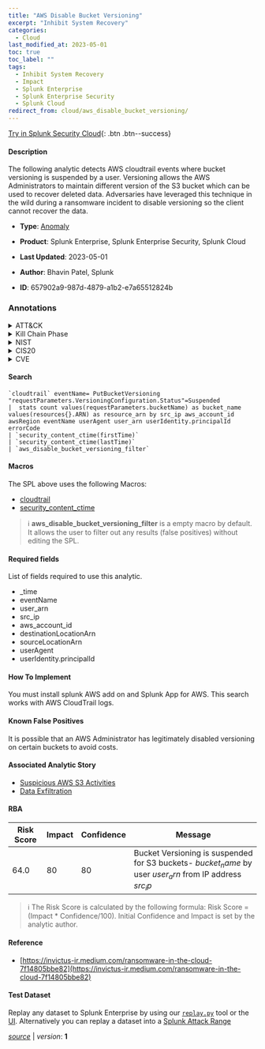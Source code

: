 ```yaml
---
title: "AWS Disable Bucket Versioning"
excerpt: "Inhibit System Recovery"
categories:
  - Cloud
last_modified_at: 2023-05-01
toc: true
toc_label: ""
tags:
  - Inhibit System Recovery
  - Impact
  - Splunk Enterprise
  - Splunk Enterprise Security
  - Splunk Cloud
redirect_from: cloud/aws_disable_bucket_versioning/
---
```




[Try in Splunk Security Cloud](https://www.splunk.com/en_us/cyber-security.html){: .btn .btn--success}

#### Description

The following analytic detects AWS cloudtrail events where bucket versioning is suspended by a user. Versioning allows the AWS Administrators to maintain different version of the S3 bucket which can be used to recover deleted data. Adversaries have leveraged this technique in the wild during a ransomware incident to disable versioning so the client cannot recover the data.

- **Type**: [Anomaly](https://github.com/splunk/security_content/wiki/Detection-Analytic-Types)
- **Product**: Splunk Enterprise, Splunk Enterprise Security, Splunk Cloud

- **Last Updated**: 2023-05-01
- **Author**: Bhavin Patel, Splunk
- **ID**: 657902a9-987d-4879-a1b2-e7a65512824b

### Annotations
<details>
  <summary>ATT&CK</summary>

<div markdown="1">

#### [ATT&CK](https://attack.mitre.org/)

| ID          | Technique   | Tactic         |
| ----------- | ----------- |--------------- |
| [T1490](https://attack.mitre.org/techniques/T1490/) | Inhibit System Recovery | Impact |

</div>
</details>


<details>
  <summary>Kill Chain Phase</summary>

<div markdown="1">

* Actions On Objectives


</div>
</details>


<details>
  <summary>NIST</summary>

<div markdown="1">

* DE.AE



</div>
</details>

<details>
  <summary>CIS20</summary>

<div markdown="1">

* CIS 10



</div>
</details>

<details>
  <summary>CVE</summary>

<div markdown="1">


</div>
</details>


#### Search

```
`cloudtrail` eventName= PutBucketVersioning "requestParameters.VersioningConfiguration.Status"=Suspended 
|  stats count values(requestParameters.bucketName) as bucket_name values(resources{}.ARN) as resource_arn by src_ip aws_account_id awsRegion eventName userAgent user_arn userIdentity.principalId  errorCode 
| `security_content_ctime(firstTime)` 
| `security_content_ctime(lastTime)`
| `aws_disable_bucket_versioning_filter`
```

#### Macros
The SPL above uses the following Macros:
* [cloudtrail](https://github.com/splunk/security_content/blob/develop/macros/cloudtrail.yml)
* [security_content_ctime](https://github.com/splunk/security_content/blob/develop/macros/security_content_ctime.yml)

> :information_source:
> **aws_disable_bucket_versioning_filter** is a empty macro by default. It allows the user to filter out any results (false positives) without editing the SPL.



#### Required fields
List of fields required to use this analytic.
* _time
* eventName
* user_arn
* src_ip
* aws_account_id
* destinationLocationArn
* sourceLocationArn
* userAgent
* userIdentity.principalId



#### How To Implement
You must install splunk AWS add on and Splunk App for AWS. This search works with AWS CloudTrail logs.
#### Known False Positives
It is possible that an AWS Administrator has legitimately disabled versioning on certain buckets to avoid costs.

#### Associated Analytic Story
* [Suspicious AWS S3 Activities](/stories/suspicious_aws_s3_activities)
* [Data Exfiltration](/stories/data_exfiltration)




#### RBA

| Risk Score  | Impact      | Confidence   | Message      |
| ----------- | ----------- |--------------|--------------|
| 64.0 | 80 | 80 | Bucket Versioning is suspended for S3 buckets- $bucket_name$ by user $user_arn$ from IP address $src_ip$ |


> :information_source:
> The Risk Score is calculated by the following formula: Risk Score = (Impact * Confidence/100). Initial Confidence and Impact is set by the analytic author.


#### Reference

* [https://invictus-ir.medium.com/ransomware-in-the-cloud-7f14805bbe82](https://invictus-ir.medium.com/ransomware-in-the-cloud-7f14805bbe82)



#### Test Dataset
Replay any dataset to Splunk Enterprise by using our [`replay.py`](https://github.com/splunk/attack_data#using-replaypy) tool or the [UI](https://github.com/splunk/attack_data#using-ui).
Alternatively you can replay a dataset into a [Splunk Attack Range](https://github.com/splunk/attack_range#replay-dumps-into-attack-range-splunk-server)




[*source*](https://github.com/splunk/security_content/tree/develop/detections/cloud/aws_disable_bucket_versioning.yml) \| *version*: **1**